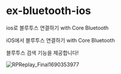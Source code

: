 # ex-bluetooth-ios
ios로 블루투스 연결하기 with Core Bluetooth

iOS에서 블루투스 연결하기 with Core Bluetooth

블루투스 검색 기능을 제공합니다!

![RPReplay_Final1690353977](https://github.com/hyeebin/ex-bluetooth-ios/assets/55536545/b19d1855-fcfe-42f5-9276-aa17c0cb850a)
